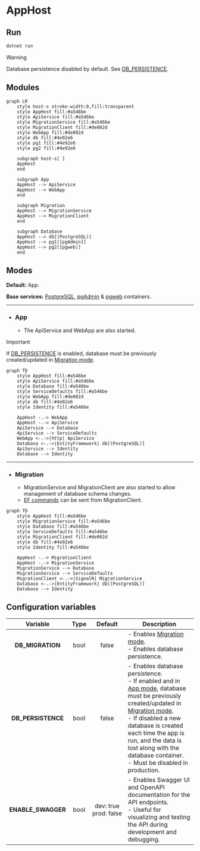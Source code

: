 # AppHost

## Run

```bash
dotnet run
```

> [!WARNING]
> Database persistence disabled by default. See [DB_PERSISTENCE](#configuration-variables).

## Modules

```mermaid
graph LR
    style host-s stroke-width:0,fill:transparent
    style AppHost fill:#a546be
    style ApiService fill:#a546be
    style MigrationService fill:#a546be
    style MigrationClient fill:#de002d
    style WebApp fill:#de002d
    style db fill:#4e92e6
    style pg1 fill:#4e92e6
    style pg2 fill:#4e92e6

    subgraph host-s[ ]
    AppHost
    end

    subgraph App
    AppHost --> ApiService
    AppHost --> WebApp
    end

    subgraph Migration
    AppHost --> MigrationService
    AppHost --> MigrationClient
    end

    subgraph Database
    AppHost --> db[(PostgreSQL)]
    AppHost --> pg1[[pgAdmin]]
    AppHost --> pg2[[pgweb]]
    end
```

## Modes

**Default:** App.

**Base services:** [PostgreSQL](https://www.postgresql.org/), [pgAdmin](https://www.pgadmin.org/) & [pgweb](https://sosedoff.github.io/pgweb/) containers.

---

- ### App

  - The ApiService and WebApp are also started.

&#32;

> [!IMPORTANT]
> If [DB_PERSISTENCE](#configuration-variables) is enabled, database must be previously created/updated in [Migration mode](#migration).

```mermaid
graph TD
    style AppHost fill:#a546be
    style ApiService fill:#a546be
    style Database fill:#a546be
    style ServiceDefaults fill:#a546be
    style WebApp fill:#de002d
    style db fill:#4e92e6
    style Identity fill:#a546be

    AppHost -.-> WebApp
    AppHost -.-> ApiService
    ApiService --> Database
    ApiService --> ServiceDefaults
    WebApp <-.->|http| ApiService
    Database <-.->|EntityFramework| db[(PostgreSQL)]
    ApiService --> Identity
    Database --> Identity
```

---

- ### Migration

  - MigrationService and MigrationClient are also started to allow management of database schema changes.
  - [EF commands](https://learn.microsoft.com/en-us/ef/core/managing-schemas/migrations/?source=recommendations&tabs=dotnet-core-cli) can be sent from MigrationClient.

```mermaid
graph TD
    style AppHost fill:#a546be
    style MigrationService fill:#a546be
    style Database fill:#a546be
    style ServiceDefaults fill:#a546be
    style MigrationClient fill:#de002d
    style db fill:#4e92e6
    style Identity fill:#a546be

    AppHost -.-> MigrationClient
    AppHost -.-> MigrationService
    MigrationService --> Database
    MigrationService --> ServiceDefaults
    MigrationClient <-.->|SignalR| MigrationService
    Database <-.->|EntityFramework| db[(PostgreSQL)]
    Database --> Identity
```

## Configuration variables

| Variable           | Type  | Default | Description |
|:------------------:|:-----:|:-------:|-------------|
| **DB_MIGRATION**   | bool  | false   | - Enables [Migration mode](#migration).<br> - Enables database persistence. |
| **DB_PERSISTENCE** | bool  | false   | - Enables database persistence.<br> - If enabled and in [App mode](#app), database must be previously created/updated in [Migration mode](#migration).<br> - If disabled a new database is created each time the app is run, and the data is lost along with the database container.<br> - Must be disabled in production. |
| **ENABLE_SWAGGER** | bool  | dev:&nbsp;true<br> prod:&nbsp;false | - Enables Swagger UI and OpenAPI documentation for the API endpoints.<br> - Useful for visualizing and testing the API during development and debugging. |
